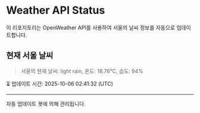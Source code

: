 
# Weather API Status

이 리포지토리는 OpenWeather API를 사용하여 서울의 날씨 정보를 자동으로 업데이트합니다.

## 현재 서울 날씨
> 서울의 현재 날씨: light rain, 온도: 18.76°C, 습도: 94%

⏳ 업데이트 시간: 2025-10-06 02:41:32 (UTC)

---
자동 업데이트 봇에 의해 관리됩니다.
